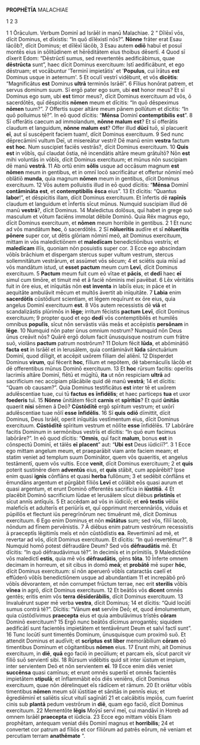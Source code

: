 **PROPHĒTĪA** MALACHIAE

1 2 3

1 
1 Ōrāculum. Verbum Dominī ad Isrāēl in manū Malachiae.
2 “ Dīlēxī vōs, dīcit Dominus, et dīxistis: “In quō dīlēxistī nōs?”. **Nōnne** frāter erat Esau Iācōb?, dīcit Dominus; et dīlēxī Iācōb,
3 Esau autem **odiō** habuī et posuī montēs eius in sōlitūdinem et hērēditātem eius thoibus dēsertī.
4 Quod sī dīxerit Edom: “Dēstrūctī sumus, sed revertentēs aedificābimus, quae **dēstrūcta** sunt”, haec dīcit Dominus exercituum: Istī aedificābunt, et ego dēstruam; et vocābuntur 'Terminī impietātis' et '**Populus**, cui īrātus **est** Dominus usque in aeternum'.
5 Et oculī vestrī vidēbunt, et vōs **dicētis**: “Magnificātus **est** Dominus **ultrā** terminōs Isrāēl”.
6 Fīlius honōrat patrem, et servus dominum suum. Sī ergō pater ego sum, ubi **est** honor meus? Et sī Dominus ego sum, ubi **est** timor meus?, dīcit Dominus exercituum ad vōs, ō sacerdōtēs, quī dēspicitis **nōmen** meum et dīcitis: “In quō dēspeximus **nōmen** tuum?”.
7 Offertis super altāre meum pānem pollūtum et dīcitis: “In quō polluimus tē?”. In eō quod dīcitis: “**Mēnsa** Dominī **contemptibilis** **est**”.
8 Sī offerātis caecum ad immolandum, **nōnne** **malum** **est**? Et sī offerātis claudum et languidum, **nōnne** **malum** **est**? Offer illud **dūcī** tuō, sī placuerit **eī**, aut sī suscēperit faciem tuam!, dīcit Dominus exercituum.
9 Sed nunc dēprecāminī vultum Deī, ut misereātur vestrī! Dē manū enim **vestra** factum **est** **hoc**. Num suscipiet faciēs vestrās?, dīcit Dominus exercituum.
10 **Quis** **est** in vōbīs, quī claudat ōstia, nē incendātis altāre meum grātuītō? Nōn **est** mihi voluntās in vōbīs, dīcit Dominus exercituum; et mūnus nōn suscipiam dē manū **vestrā**.
11 Ab ortū enim **sōlis** usque ad occāsum magnum **est** **nōmen** meum in gentibus, et in omnī locō sacrificātur et offertur nōminī meō oblātiō **munda**, quia magnum **nōmen** meum in gentibus, dīcit Dominus exercituum.
12 Vōs autem polluistis illud in eō quod dīcitis: “**Mēnsa** Dominī **contāmināta** **est**, et **contemptibilis** **ēsca** eius”.
13 Et dīcitis: “Quantus **labor**!”, et dēspicitis illam, dīcit Dominus exercituum. Et īnfertis dē **rapīnīs** claudum et languidum et īnfertis sīcut mūnus. Numquid suscipiam illud dē manū **vestrā**?, dīcit Dominus.
14 Maledictus dolōsus, quī habet in grege suō masculum et vōtum faciēns immolat dēbile Dominō. Quia Rēx magnus ego, dīcit Dominus exercituum, et **nōmen** meum horribile in gentibus.
2
1 Et nunc ad vōs mandātum **hoc**, ō sacerdōtēs. 
2 Sī **nōluerītis** audīre et sī **nōluerītis** **pōnere** super cor, ut dētis glōriam nōminī meō, ait Dominus exercituum, mittam in vōs maledictiōnem et **maledīcam** benedictiōnibus vestrīs; et **maledīcam** illīs, quoniam nōn posuistis super cor.
3 Ecce ego abscindam vōbīs brāchium
et dispergam stercus super vultum vestrum,
stercus sollemnitātum vestrārum,
et assūmet vōs sēcum;
4 et sciētis quia mīsī ad vōs mandātum istud,
ut **esset** **pactum** meum cum **Levī**,
dīcit Dominus exercituum.
5 **Pactum** meum fuit cum eō vītae et **pācis**,
et **dedī** haec **eī** simul cum timōre, et timuit mē
et ā faciē nōminis meī pavēbat.
6 Lēx vēritātis fuit in ōre eius,
et inīquitās nōn **est** **inventa** in labiīs eius;
in pāce et in aequitāte ambulāvit mēcum
et multōs āvertit ab inīquitāte.
7 **Labia** enim **sacerdōtīs** cūstōdiunt scientiam,
et lēgem requīrunt ex ōre eius,
quia angelus Dominī exercituum **est**.
8 Vōs autem recessistis dē **viā**
et scandalizāstis plūrimōs in **lēge**;
irritum fēcistis **pactum** **Levī**,
dīcit Dominus exercituum;
9 propter quod et ego **dedī** vōs
contemptibilēs et humilēs omnibus **populīs**,
sīcut nōn servāstis viās meās
et accēpistis **persōnam** in **lēge**.
10 Numquid nōn pater ūnus omnium nostrum? Numquid nōn Deus ūnus creāvit nōs? Quārē ergō dolum facit ūnusquisque nostrum cum frātre suō, violāns **pactum** patrum nostrōrum?
11 Dolum fēcit **Iūda**, et abōminātiō **facta** **est** in Isrāēl et in Ierusālem, quia contāmināvit **Iūda** sānctuārium Dominī, quod dīligit, et accēpit uxōrem fīliam deī aliēnī.
12 Disperdet Dominus **virum**, quī fēcerit **hoc**, fīlium et nepōtem, dē tabernāculīs Iācōb et dē offerentibus mūnus Dominō exercituum.
13 Et **hoc** rūrsum facitis: operītis lacrimīs altāre Dominī, flētū et mūgītū, **ita** ut nōn respiciam **ultrā** ad sacrificium nec accipiam plācābile quid dē manū **vestrā**;
14 et dīcitis: “Quam ob causam?”. Quia Dominus testificātus **est** inter tē et uxōrem adulēscentiae tuae, cui tū **factus** **es** **īnfidēlis**; et haec particeps **tua** et uxor **foederis** tuī.
15 **Nōnne** ūnitātem fēcit **carnis** et **spīritūs**? Et quid **ūnitās** quaerit **nisi** sēmen ā Deō? **Cūstōdītē** ergō spīritum vestrum; et uxōrī adulēscentiae tuae nōlī **esse** **īnfidēlis**.
16 Sī **quis** **odiō** dīmittit, dīcit Dominus, Deus Isrāēl, operit inīquitās vestīmentum eius, dīcit Dominus exercituum. **Cūstōdītē** spīritum vestrum et nōlīte **esse** īnfidēlēs.
17 Labōrāre facitis Dominum in sermōnibus vestrīs et dīcitis: “In quō eum facimus labōrāre?”. In eō quod dīcitis: “**Omnis**, quī facit **malum**, bonus **est** in cōnspectū Dominī, et tālēs **eī** **placent**” aut: “**Ubi** **est** Deus iūdiciī?”.
3
1 Ecce ego mittam angelum meum, et praeparābit viam ante faciem meam; et statim veniet ad templum suum Dominātor, quem vōs quaeritis, et angelus testāmentī, quem vōs vultis. Ecce **venit**, dīcit Dominus exercituum;
2 et **quis** poterit sustinēre diem **adventūs** eius, et **quis** stābit, cum appārēbit? Ipse enim quasi **ignis** cōnflāns et quasi **herba** fullōnum;
3 et sedēbit cōnflāns et ēmundāns argentum et pūrgābit fīliōs **Levī** et cōlābit eōs quasi aurum et quasi argentum, et erunt Dominō offerentēs sacrificia in **iūstitiā**.
4 Et placēbit Dominō sacrificium Iūdae et Ierusālem sīcut diēbus **prīstinīs** et sīcut annīs antīquīs.
5 Et accēdam ad vōs in iūdiciō; et **erō** **testis** vēlōx maleficīs et adulterīs et periūrīs et, quī opprimunt mercennāriōs, viduās et pūpillōs et flectunt iūs peregrīnōrum nec timuērunt mē, dīcit Dominus exercituum.
6 Ego enim Dominus et nōn **mūtātus** sum;
sed vōs, fīliī lacob, nōndum ad fīnem pervēnistis.
7 Ā diēbus enim patrum vestrōrum
recessistis ā praeceptīs lēgitimīs meīs et nōn cūstōdīstis **ea**.
Revertiminī ad mē,
et revertar ad vōs,
dīcit Dominus exercituum.
Et dīcitis: “In quō revertēmur?”.
8 Numquid homō potest dēfraudāre Deum?
Sed vōs **dēfraudātis** mē.
Et dīcitis: “In quō dēfraudāvimus tē?”.
In decimīs et in prīmitiīs.
9 Maledictiōne vōs maledictī **estis**,
quia mē vōs **dēfraudātis**, gēns **tōta**.
10 Īnferte omnem decimam in horreum,
et sit cibus in domō **meā**;
et **probātē** mē super **hōc**,
dīcit Dominus exercituum:
sī nōn aperuerō vōbīs cataractās caelī
et effūderō vōbīs benedictiōnem usque ad abundantiam
11 et increpābō prō vōbīs dēvorantem,
et nōn corrumpet frūctum terrae,
nec erit **sterilis** vōbīs **vīnea** in agrō,
dīcit Dominus exercituum.
12 Et beātōs vōs **dicent** omnēs gentēs;
eritis enim vōs **terra** **dēsīderābilis**,
dīcit Dominus exercituum.
13 Invaluērunt super mē verba **vestra**, dīcit Dominus;
14 et dīcitis: “Quid locūtī sumus contrā tē?”. Dīcitis: “Vānum **est** servīre Deō; et, quod ēmolumentum, quia cūstōdīvimus **praecepta** eius et quia ambulāvimus trīstēs **cōram** Dominō exercituum?
15 Ergō nunc beātōs dīcimus arrogantēs; siquidem aedificātī sunt facientēs impietātem et tentāvērunt Deum et salvī factī sunt”.
16 Tunc locūtī sunt timentēs Dominum, ūnusquisque cum proximō suō. Et attendit Dominus et audīvit; et **scrīptus** **est** **liber** memorābilium **cōram** eō timentibus Dominum et cōgitantibus **nōmen** eius.
17 Erunt mihi, ait Dominus exercituum, in **diē**, **quā** ego faciō in pecūlium; et parcam eīs, sīcut parcit vir fīliō suō servientī sibi.
18 Rūrsum vidēbitis quid sit inter iūstum et impium, inter servientem Deō et nōn servientem **eī**.
19 Ecce enim diēs veniet **succēnsa** quasi camīnus; et erunt omnēs superbī et omnēs facientēs impietātem **stipulā**; et īnflammābit eōs diēs veniēns, dīcit Dominus exercituum, quae nōn dērelinquet eīs rādīcem et rāmum.
20 Et oriētur vōbīs timentibus **nōmen** meum sōl iūstitiae et sānitās in pennīs eius; et ēgrediēminī et saliētis sīcut vitulī sagīnātī
21 et calcābitis impiōs, cum fuerint cinis sub **plantā** pedum vestrōrum in **diē**, quam ego faciō, dīcit Dominus exercituum.
22 Mementōte **lēgis** Moȳsī servī meī,
cui mandāvī
in Horeb ad omnem Isrāēl
**praecepta** et iūdicia.
23 Ecce ego mittam vōbīs
Eliam prophētam,
antequam veniat diēs Dominī
magnus et **horribilis**;
24 et convertet cor patrum ad fīliōs
et cor fīliōrum ad patrēs eōrum,
nē veniam et percutiam
terram **anathēmate** ”.
